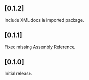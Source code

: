 ## [0.1.2]

Include XML docs in imported package.

## [0.1.1]

Fixed missing Assembly Reference.

## [0.1.0]

Initial release.
